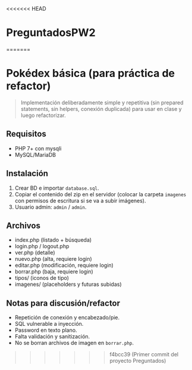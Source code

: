 <<<<<<< HEAD
# PreguntadosPW2
=======
# Pokédex básica (para práctica de refactor)

> Implementación deliberadamente simple y repetitiva (sin prepared statements, sin helpers, conexión duplicada) para usar en clase y luego refactorizar.

## Requisitos
- PHP 7+ con mysqli
- MySQL/MariaDB

## Instalación
1. Crear BD e importar `database.sql`.
2. Copiar el contenido del zip en el servidor (colocar la carpeta `imagenes` con permisos de escritura si se va a subir imágenes).
3. Usuario admin: `admin` / `admin`.

## Archivos
- index.php (listado + búsqueda)
- login.php / logout.php
- ver.php (detalle)
- nuevo.php (alta, requiere login)
- editar.php (modificación, requiere login)
- borrar.php (baja, requiere login)
- tipos/ (iconos de tipo)
- imagenes/ (placeholders y futuras subidas)

## Notas para discusión/refactor
- Repetición de conexión y encabezado/pie.
- SQL vulnerable a inyección.
- Password en texto plano.
- Falta validación y sanitización.
- No se borran archivos de imagen en `borrar.php`.
>>>>>>> f4bcc39 (Primer commit del proyecto Preguntados)
